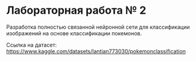 # Лабораторная работа № 2
Разработка полностью связанной нейронной сети для классификации изображений на основе классификации покемонов.

Ссылка на датасет: https://www.kaggle.com/datasets/lantian773030/pokemonclassification
